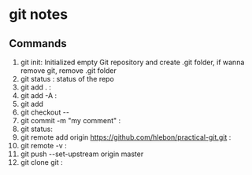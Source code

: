 # git notes

## Commands

1. git init: Initialized empty Git repository and create .git folder, if wanna remove git, remove .git folder
2. git status : status of the repo
3. git add . :
4. git add -A :
5. git add <file>
6. git checkout -- <file>
7. git commit -m "my comment" :
8. git status:
9. git remote add origin https://github.com/hlebon/practical-git.git :
10. git remote -v :
11. git push --set-upstream origin master
12. git clone git :
